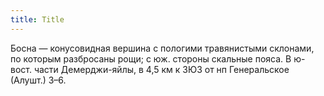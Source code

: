 ```yaml
---
title: Title
---
```


Босна — конусовидная вершина с пологими травянистыми склонами, по которым
разбросаны рощи; с юж. стороны скальные пояса. В ю-вост. части Демерджи-яйлы, в
4,5 км к ЗЮЗ от нп Генеральское (Алушт.) З–6.
